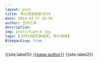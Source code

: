 ```yaml
---
layout: post
title: 带父母游西安2019
date: 2019-03-27 20:56
author: 王的三丰
description:
img: posts/Xian-0.jpg
tags: [分时分段环游地球, 带父母游]
Bikepacking: true
---
```

{{site.label1}} <a href="/about">{{page.author}}</a> {{site.label2}}
